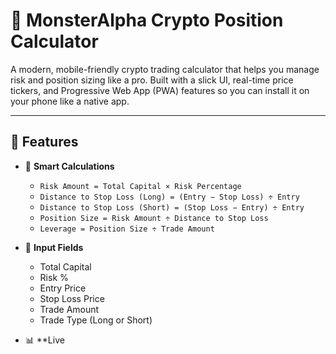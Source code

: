 # 🧠 MonsterAlpha Crypto Position Calculator

A modern, mobile-friendly crypto trading calculator that helps you manage risk and position sizing like a pro. Built with a slick UI, real-time price tickers, and Progressive Web App (PWA) features so you can install it on your phone like a native app.

---

## 🚀 Features

- 🔢 **Smart Calculations**  
  - `Risk Amount = Total Capital × Risk Percentage`  
  - `Distance to Stop Loss (Long) = (Entry − Stop Loss) ÷ Entry`  
  - `Distance to Stop Loss (Short) = (Stop Loss − Entry) ÷ Entry`  
  - `Position Size = Risk Amount ÷ Distance to Stop Loss`  
  - `Leverage = Position Size ÷ Trade Amount`

- 🧮 **Input Fields**  
  - Total Capital  
  - Risk %  
  - Entry Price  
  - Stop Loss Price  
  - Trade Amount  
  - Trade Type (Long or Short)

- 📊 **Live
